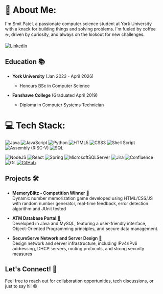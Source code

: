 # 💫 About Me:

I'm Smit Patel, a passionate computer science student at York University with a knack for building things and solving problems. I'm fueled by coffee ☕, driven by curiosity, and always on the lookout for new challenges.

[![LinkedIn]( https://img.shields.io/badge/-LinkedIn-black.svg?style=for-the-badge&logo=linkedin&colorB=2867B2)](https://www.linkedin.com/in/smit-patel1612) 

## Education 📚
- **York University** (Jan 2023 - April 2026)
  - Honours BSc in Computer Science

- **Fanshawe College** (Graduated April 2019)
  - Diploma in Computer Systems Technician

# 💻 Tech Stack:

![Java](https://img.shields.io/badge/java-%23ED8B00.svg?style=for-the-badge&logo=openjdk&logoColor=white) 
![JavaScript](https://img.shields.io/badge/javascript-%23323330.svg?style=for-the-badge&logo=javascript&logoColor=%23F7DF1E) 
![Python](https://img.shields.io/badge/python-3670A0?style=for-the-badge&logo=python&logoColor=ffdd54)
![HTML5](https://img.shields.io/badge/html5-%23E34F26.svg?style=for-the-badge&logo=html5&logoColor=white) 
![CSS3](https://img.shields.io/badge/css3-%231572B6.svg?style=for-the-badge&logo=css3&logoColor=white) 
![Shell Script](https://img.shields.io/badge/shell_script-%23121011.svg?style=for-the-badge&logo=gnu-bash&logoColor=white) 
![Assembly (RISC-V)](https://img.shields.io/badge/Assembly(RISC_V)-grey?style=for-the-badge&logo=riscv&logoColor=white)
![SQL](https://img.shields.io/badge/SQL-4479A1?style=for-the-badge&logo=mysql&logoColor=white)

![NodeJS](https://img.shields.io/badge/node.js-6DA55F?style=for-the-badge&logo=node.js&logoColor=white) 
![React](https://img.shields.io/badge/react-%2320232a.svg?style=for-the-badge&logo=react&logoColor=%2361DAFB) 
![Spring](https://img.shields.io/badge/spring-%236DB33F.svg?style=for-the-badge&logo=spring&logoColor=white) 
![MicrosoftSQLServer](https://img.shields.io/badge/Microsoft%20SQL%20Server-CC2927?style=for-the-badge&logo=microsoft%20sql%20server&logoColor=white) 
![Jira](https://img.shields.io/badge/jira-%230A0FFF.svg?style=for-the-badge&logo=jira&logoColor=white) 
![Confluence](https://img.shields.io/badge/confluence-%23172BF4.svg?style=for-the-badge&logo=confluence&logoColor=white) 
![Git](https://img.shields.io/badge/Git-F05032?style=for-the-badge&logo=git&logoColor=white) 
[![GitHub](https://img.shields.io/badge/-GitHub-181717?style=for-the-badge&logo=github)](https://github.com/smit1612) 


## Projects 🛠️
- **MemoryBlitz - Competition Winner**  [🔗](https://github.com/smit1612/MemoryBlitz) <br> 
Dynamic number memorization game developed using HTML/CSS/JS with random number generator, real-time feedback, error detection algorithm and JUnit tested <br>

- **ATM Database Portal** [🔗](https://github.com/smit1612/ATM-Database-Portal) <br>
Developed in Java and MySQL, featuring a user-friendly interface, Object-Oriented Programming principles, and secure data management. <br>

- **SecureServe Network and Server Design** [🔗](https://github.com/smit1612/SecureServe-Network-and-Server-Design) <br>
Design network and server infrastructure, including IPv4/IPv6 addressing, DHCP servers, routing protocols, and strong security measures <br>

## Let's Connect! 🤝
Feel free to reach out for collaboration opportunities, tech discussions, or just to say hi! 😄
